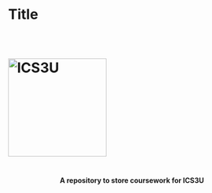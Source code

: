 # Title

<h1>
    <br>
    <img src="https://ibb.co/h2TPzg2" alt="ICS3U" width="200">
    <br>
<h1>
<h4 align="center">
    A repository to store coursework for ICS3U
<h4>
